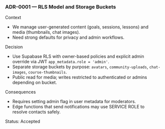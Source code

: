 ### ADR-0001 — RLS Model and Storage Buckets

Context
- We manage user-generated content (goals, sessions, lessons) and media (thumbnails, chat images).
- Need strong defaults for privacy and admin workflows.

Decision
- Use Supabase RLS with owner-based policies and explicit admin override via JWT `app_metadata.role = 'admin'`.
- Separate storage buckets by purpose: `avatars`, `community-uploads`, `chat-images`, `course-thumbnails`.
- Public read for media; writes restricted to authenticated or admins depending on bucket.

Consequences
- Requires setting admin flag in user metadata for moderators.
- Edge functions that send notifications may use SERVICE ROLE to resolve contacts safely.

Status: Accepted

